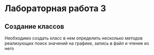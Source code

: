 # Лабораторная работа 3
## Создание классов
Необходимо создать класс в нем определить несколько методов реализующих поиск значений на графике, запись в файл и чтение из него
